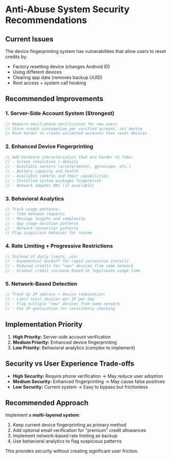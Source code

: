 # Anti-Abuse System Security Recommendations

## Current Issues
The device fingerprinting system has vulnerabilities that allow users to reset credits by:
- Factory resetting device (changes Android ID)
- Using different devices
- Clearing app data (removes backup UUID)
- Root access + system call hooking

## Recommended Improvements

### 1. Server-Side Account System (Strongest)
```kotlin
// Require email/phone verification for new users
// Store credit consumption per verified account, not device
// Much harder to create unlimited accounts than reset devices
```

### 2. Enhanced Device Fingerprinting
```kotlin
// Add hardware characteristics that are harder to fake:
// - Screen resolution + density
// - Available sensors (accelerometer, gyroscope, etc.)
// - Battery capacity and health
// - Available cameras and their capabilities
// - Installed system packages fingerprint
// - Network adapter MAC (if available)
```

### 3. Behavioral Analytics
```kotlin
// Track usage patterns:
// - Time between requests
// - Message lengths and complexity
// - App usage duration patterns
// - Network connection patterns
// Flag suspicious behavior for review
```

### 4. Rate Limiting + Progressive Restrictions
```kotlin
// Instead of daily limits, use:
// - Exponential backoff for rapid successive installs
// - Reduced credits for "new" devices from same network
// - Gradual credit increase based on legitimate usage time
```

### 5. Network-Based Detection
```kotlin
// Track by IP address + device combination:
// - Limit total devices per IP per day
// - Flag multiple "new" devices from same network
// - Use IP geolocation for consistency checking
```

## Implementation Priority

1. **High Priority:** Server-side account verification
2. **Medium Priority:** Enhanced device fingerprinting 
3. **Low Priority:** Behavioral analytics (complex to implement)

## Security vs User Experience Trade-offs

- **High Security:** Require phone verification → May reduce user adoption
- **Medium Security:** Enhanced fingerprinting → May cause false positives
- **Low Security:** Current system → Easy to bypass but frictionless

## Recommended Approach

Implement a **multi-layered system**:
1. Keep current device fingerprinting as primary method
2. Add optional email verification for "premium" credit allowances
3. Implement network-based rate limiting as backup
4. Use behavioral analytics to flag suspicious patterns

This provides security without creating significant user friction.